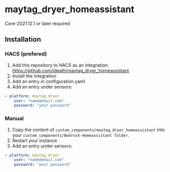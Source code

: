 # maytag_dryer_homeassistant



Core-2021.12.1 or later required

## Installation

### HACS (prefered)

1. Add this repository to HACS as an integration: https://github.com/jdeath/maytag_dryer_homeassistant
1. Install the integration
1. Add an entry in configuration.yaml
1. Add an entry under sensors:

```yaml
- platform: maytag_dryer
    user: "name@email.com"
    password: "your password"
```

### Manual

1. Copy the content of `custom_components/maytag_dryer_homeassistant` into your `custom_components/Bedrock-Homeassistant folder`.
1. Restart your instance
1. Add an entry under sensors:

```yaml
- platform: maytag_dryer
    user: "name@email.com"
    password: "your password"
```
